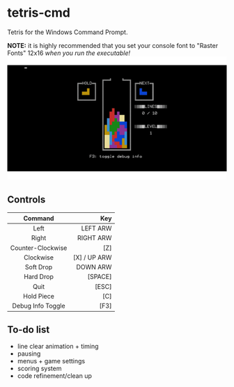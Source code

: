 # tetris-cmd
Tetris for the Windows Command Prompt.

**NOTE:** it is highly recommended that you set your console font to "Raster Fonts" 12x16 *when you run the executable!*
![preview](https://github.com/muskit/tetris-cmd/raw/master/0.2.0preview.gif)

## Controls

|Command           |Key          |
|:----------------:|------------:|
|Left              |LEFT ARW     |
|Right             |RIGHT ARW    |
|Counter-Clockwise |[Z]          |
|Clockwise         |[X] / UP ARW |
|Soft Drop         |DOWN ARW     |
|Hard Drop         |[SPACE]      |
|Quit              |[ESC]        |
|Hold Piece        |[C]          |
|Debug Info Toggle |[F3]         |

## To-do list
  * line clear animation + timing
  * pausing
  * menus + game settings
  * scoring system
  * code refinement/clean up
